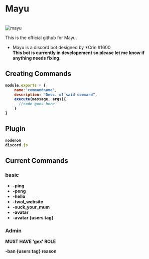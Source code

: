 # Mayu


<!--image-->
<br>![mayu](https://i.pinimg.com/564x/65/b5/67/65b56774ccf454a19c0421a710c3d8e4.jpg)


This is the official github for Mayu.

* Mayu is a discord bot designed by *Crin #1600 <br><b>
This bot is currently in developement so please let me know if anything needs fixing.

## Creating Commands
``` js
module.exports = {
    name:'commandname',
    description: "Desc. of said command",
    execute(message, args){
      //code goes here  
    }
} 
```
## Plugin
```js 
nodenom
discord.js
```

## Current Commands
### basic
* -ping <br> 
* -pong
* -hello
* -twol_website
* -suck_your_mum
* -avatar
* -avatar {users tag}

### Admin
 <p colour = "red"> MUST HAVE 'gex' ROLE</p>

 -ban {users tag} reason
